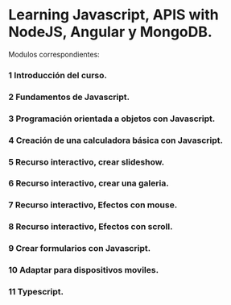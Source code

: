 # Learning Javascript, APIS with NodeJS, Angular y MongoDB.

Modulos correspondientes:
### 1 Introducción del curso.  
### 2 Fundamentos de Javascript.  
### 3 Programación orientada a objetos con Javascript.  
### 4 Creación de una calculadora básica con Javascript.
### 5 Recurso interactivo, crear slideshow.
### 6 Recurso interactivo, crear una galeria.
### 7 Recurso interactivo, Efectos con mouse.
### 8 Recurso interactivo, Efectos con scroll.
### 9 Crear formularios con Javascript.
### 10 Adaptar para dispositivos moviles.
### 11 Typescript.